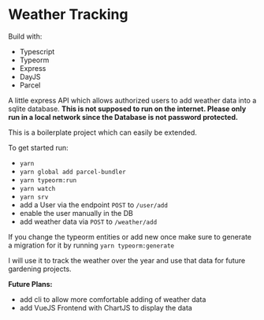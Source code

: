 # Weather Tracking

Build with:
- Typescript
- Typeorm
- Express
- DayJS
- Parcel

A little express API which allows authorized users to add weather data into a sqlite database.
**This is not supposed to run on the internet. Please only run in a local network since the Database is not password protected.**

This is a boilerplate project which can easily be extended.

To get started run:

- `yarn`
- `yarn global add parcel-bundler`
- `yarn typeorm:run`
- `yarn watch`
- `yarn srv` 
- add a User via the endpoint `POST` to `/user/add`
- enable the user manually in the DB
- add weather data via `POST` to `/weather/add`

If you change the typeorm entities or add new once make sure to generate a migration for it by running `yarn typeorm:generate`

I will use it to track the weather over the year and use that data for future gardening projects.

**Future Plans:**

- add cli to allow more comfortable adding of weather data
- add VueJS Frontend with ChartJS to display the data  